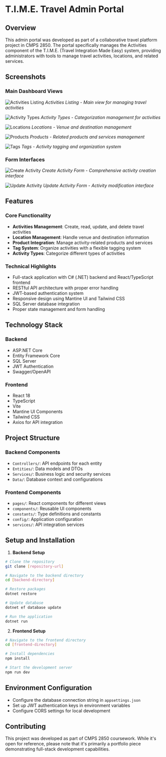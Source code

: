 # T.I.M.E. Travel Admin Portal

## Overview
This admin portal was developed as part of a collaborative travel platform project in CMPS 2850. The portal specifically manages the Activities component of the T.I.M.E. (Travel Integration Made Easy) system, providing administrators with tools to manage travel activities, locations, and related services.

## Screenshots

### Main Dashboard Views
![Activities Listing](/screenshots/activities-listing.png)
*Activities Listing - Main view for managing travel activities*

![Activity Types](/screenshots/activity-types.png)
*Activity Types - Categorization management for activities*

![Locations](/screenshots/locations.png)
*Locations - Venue and destination management*

![Products](/screenshots/products.png)
*Products - Related products and services management*

![Tags](/screenshots/tags.png)
*Tags - Activity tagging and organization system*

### Form Interfaces
![Create Activity](/screenshots/activity-create.png)
*Create Activity Form - Comprehensive activity creation interface*

![Update Activity](/screenshots/activities-update.png)
*Update Activity Form - Activity modification interface*

## Features

### Core Functionality
- **Activities Management**: Create, read, update, and delete travel activities
- **Location Management**: Handle venue and destination information
- **Product Integration**: Manage activity-related products and services
- **Tag System**: Organize activities with a flexible tagging system
- **Activity Types**: Categorize different types of activities

### Technical Highlights
- Full-stack application with C# (.NET) backend and React/TypeScript frontend
- RESTful API architecture with proper error handling
- JWT-based authentication system
- Responsive design using Mantine UI and Tailwind CSS
- SQL Server database integration
- Proper state management and form handling

## Technology Stack

### Backend
- ASP.NET Core
- Entity Framework Core
- SQL Server
- JWT Authentication
- Swagger/OpenAPI

### Frontend
- React 18
- TypeScript
- Vite
- Mantine UI Components
- Tailwind CSS
- Axios for API integration

## Project Structure

### Backend Components
- `Controllers/`: API endpoints for each entity
- `Entities/`: Data models and DTOs
- `Services/`: Business logic and security services
- `Data/`: Database context and configurations

### Frontend Components
- `pages/`: React components for different views
- `components/`: Reusable UI components
- `constants/`: Type definitions and constants
- `config/`: Application configuration
- `services/`: API integration services

## Setup and Installation

1. **Backend Setup**
```bash
# Clone the repository
git clone [repository-url]

# Navigate to the backend directory
cd [backend-directory]

# Restore packages
dotnet restore

# Update database
dotnet ef database update

# Run the application
dotnet run
```

2. **Frontend Setup**
```bash
# Navigate to the frontend directory
cd [frontend-directory]

# Install dependencies
npm install

# Start the development server
npm run dev
```

## Environment Configuration
- Configure the database connection string in `appsettings.json`
- Set up JWT authentication keys in environment variables
- Configure CORS settings for local development

## Contributing
This project was developed as part of CMPS 2850 coursework. While it's open for reference, please note that it's primarily a portfolio piece demonstrating full-stack development capabilities.